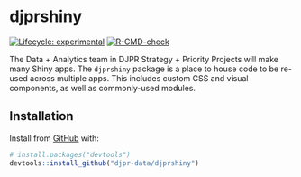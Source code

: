 
<!-- README.md is generated from README.Rmd. Please edit that file -->

# djprshiny

<!-- badges: start -->

[![Lifecycle:
experimental](https://img.shields.io/badge/lifecycle-experimental-orange.svg)](https://lifecycle.r-lib.org/articles/stages.html#experimental)
[![R-CMD-check](https://github.com/djpr-data/djprshiny/workflows/R-CMD-check/badge.svg)](https://github.com/djpr-data/djprshiny/actions)
<!-- badges: end -->

The Data + Analytics team in DJPR Strategy + Priority Projects will make
many Shiny apps. The `djprshiny` package is a place to house code to be
re-used across multiple apps. This includes custom CSS and visual
components, as well as commonly-used modules.

## Installation

Install from [GitHub](https://github.com/) with:

``` r
# install.packages("devtools")
devtools::install_github("djpr-data/djprshiny")
```
